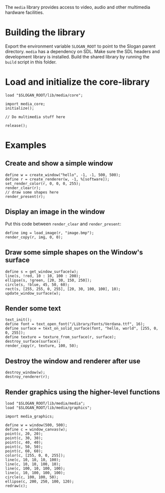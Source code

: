 The `media` library provides access to video, audio and other multimedia hardware facilities.

Building the library
====================

Export the environment variable `SLOGAN_ROOT` to point to the Slogan parent directory.
`media` has a dependency on SDL. Make sure the SDL headers and development library is installed.
Build the shared library by running the `build` script in this folder.

Load and initialize the core-library
======================================

````
load "$SLOGAN_ROOT/lib/media/core";

import media_core;
initialize();

// Do multimedia stuff here

release();
````

Examples
========

Create and show a simple window
-------------------------------

````
define w = create_window("hello", -1, -1, 500, 500);
define r = create_renderer(w, -1, %[software]);
set_render_color(r, 0, 0, 0, 255);
render_clear(r);
// draw some shapes here
render_present(r);
````

Display an image in the window
------------------------------

Put this code between `render_clear` and `render_present`:

````
define img = load_image(r, "image.bmp");
render_copy(r, img, 0, 0);
````

Draw some simple shapes on the Window's surface
------------------------------------------------

````
define s = get_window_surface(w);
line(s, !red, 10 : 10, 100 : 200);
ellipse(s, !green, [20, 30, 150, 250]);
circle(s, !blue, 45, 50, 60);
rect(s, [255, 255, 0, 255], [20, 30, 100, 100], 10);
update_window_surface(w);
````

Render some text
----------------

````
text_init();
define font = text_open_font("/Library/Fonts/Verdana.ttf", 16);
define surface = text_on_solid_surface(font, "hello, world", [255, 0, 0, 255]);
define texture = texture_from_surface(r, surface);
destroy_surface(surface);
render_copy(r, texture, 100, 50);
````

Destroy the window and renderer after use
-----------------------------------------

````
destroy_window(w);
destroy_renderer(r);
````

Render graphics using the higher-level functions
------------------------------------------------

````
load "$SLOGAN_ROOT/lib/media/media";
load "$SLOGAN_ROOT/lib/media/graphics";

import media_graphics;

define w = window(500, 500);
define c = window_canvas(w);
point(c, 20, 20);
point(c, 30, 30);
point(c, 40, 40);
point(c, 50, 50);
point(c, 60, 60);
color(c, [255, 0, 0, 255]);
line(c, 10, 10, 10, 100);
line(c, 10, 10, 100, 10);
line(c, 100, 10, 100, 100);
line(c, 10, 100, 100, 100);
circle(c, 100, 100, 50);
ellipse(c, 200, 250, 100, 120);
redraw(c);
````